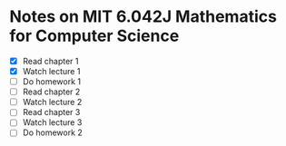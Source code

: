# Notes on MIT 6.042J Mathematics for Computer Science

 - [X] Read chapter 1
 - [X] Watch lecture 1
 - [ ] Do homework 1
 - [ ] Read chapter 2
 - [ ] Watch lecture 2
 - [ ] Read chapter 3
 - [ ] Watch lecture 3
 - [ ] Do homework 2
